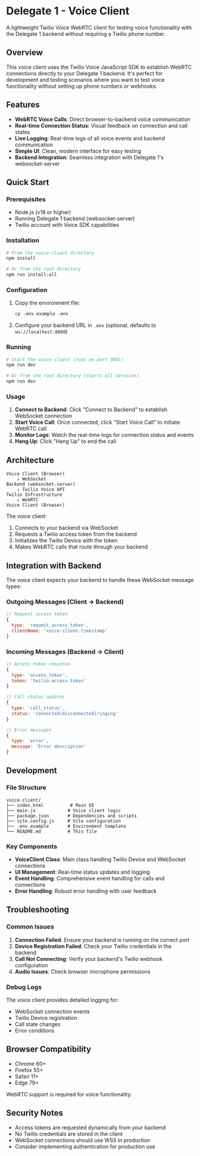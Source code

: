 # Delegate 1 - Voice Client

A lightweight Twilio Voice WebRTC client for testing voice functionality with the Delegate 1 backend without requiring a Twilio phone number.

## Overview

This voice client uses the Twilio Voice JavaScript SDK to establish WebRTC connections directly to your Delegate 1 backend. It's perfect for development and testing scenarios where you want to test voice functionality without setting up phone numbers or webhooks.

## Features

- **WebRTC Voice Calls**: Direct browser-to-backend voice communication
- **Real-time Connection Status**: Visual feedback on connection and call states
- **Live Logging**: Real-time logs of all voice events and backend communication
- **Simple UI**: Clean, modern interface for easy testing
- **Backend Integration**: Seamless integration with Delegate 1's websocket-server

## Quick Start

### Prerequisites

- Node.js (v18 or higher)
- Running Delegate 1 backend (websocket-server)
- Twilio account with Voice SDK capabilities

### Installation

```bash
# From the voice-client directory
npm install

# Or from the root directory
npm run install:all
```

### Configuration

1. Copy the environment file:
   ```bash
   cp .env.example .env
   ```

2. Configure your backend URL in `.env` (optional, defaults to `ws://localhost:8080`)

### Running

```bash
# Start the voice client (runs on port 3001)
npm run dev

# Or from the root directory (starts all services)
npm run dev
```

### Usage

1. **Connect to Backend**: Click "Connect to Backend" to establish WebSocket connection
2. **Start Voice Call**: Once connected, click "Start Voice Call" to initiate WebRTC call
3. **Monitor Logs**: Watch the real-time logs for connection status and events
4. **Hang Up**: Click "Hang Up" to end the call

## Architecture

```
Voice Client (Browser) 
    ↓ WebSocket
Backend (websocket-server)
    ↓ Twilio Voice API
Twilio Infrastructure
    ↓ WebRTC
Voice Client (Browser)
```

The voice client:
1. Connects to your backend via WebSocket
2. Requests a Twilio access token from the backend
3. Initializes the Twilio Device with the token
4. Makes WebRTC calls that route through your backend

## Integration with Backend

The voice client expects your backend to handle these WebSocket message types:

### Outgoing Messages (Client → Backend)
```javascript
// Request access token
{
  type: 'request_access_token',
  clientName: 'voice-client-timestamp'
}
```

### Incoming Messages (Backend → Client)
```javascript
// Access token response
{
  type: 'access_token',
  token: 'twilio-access-token'
}

// Call status updates
{
  type: 'call_status',
  status: 'connected|disconnected|ringing'
}

// Error messages
{
  type: 'error',
  message: 'Error description'
}
```

## Development

### File Structure
```
voice-client/
├── index.html          # Main UI
├── main.js            # Voice client logic
├── package.json       # Dependencies and scripts
├── vite.config.js     # Vite configuration
├── .env.example       # Environment template
└── README.md          # This file
```

### Key Components

- **VoiceClient Class**: Main class handling Twilio Device and WebSocket connections
- **UI Management**: Real-time status updates and logging
- **Event Handling**: Comprehensive event handling for calls and connections
- **Error Handling**: Robust error handling with user feedback

## Troubleshooting

### Common Issues

1. **Connection Failed**: Ensure your backend is running on the correct port
2. **Device Registration Failed**: Check your Twilio credentials in the backend
3. **Call Not Connecting**: Verify your backend's Twilio webhook configuration
4. **Audio Issues**: Check browser microphone permissions

### Debug Logs

The voice client provides detailed logging for:
- WebSocket connection events
- Twilio Device registration
- Call state changes
- Error conditions

## Browser Compatibility

- Chrome 60+
- Firefox 55+
- Safari 11+
- Edge 79+

WebRTC support is required for voice functionality.

## Security Notes

- Access tokens are requested dynamically from your backend
- No Twilio credentials are stored in the client
- WebSocket connections should use WSS in production
- Consider implementing authentication for production use
